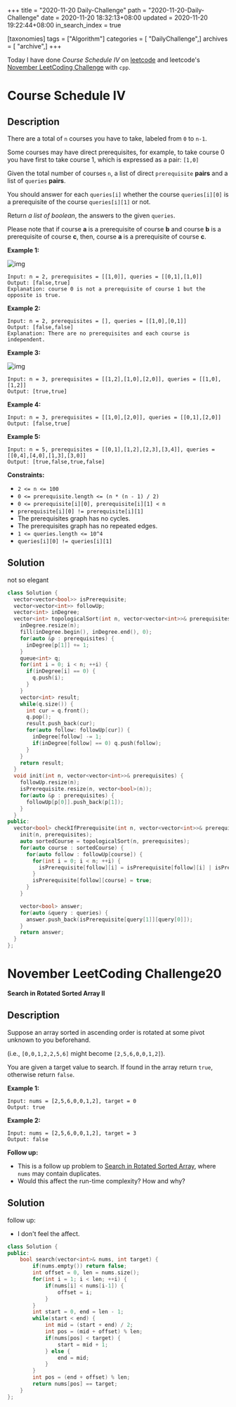 +++
title = "2020-11-20 Daily-Challenge"
path = "2020-11-20-Daily-Challenge"
date = 2020-11-20 18:32:13+08:00
updated = 2020-11-20 19:22:44+08:00
in_search_index = true

[taxonomies]
tags = ["Algorithm"]
categories = [ "DailyChallenge",]
archives = [ "archive",]
+++

Today I have done *Course Schedule IV* on [leetcode](https://leetcode.com/problems/course-schedule-iv/) and leetcode's [November LeetCoding Challenge](https://leetcode.com/explore/challenge/card/november-leetcoding-challenge/566/week-3-november-15th-november-21st/3537/) with `cpp`.

<!-- more -->

# Course Schedule IV

## Description

There are a total of `n` courses you have to take, labeled from `0` to `n-1`.

Some courses may have direct prerequisites, for example, to take course 0 you have first to take course 1, which is expressed as a pair: `[1,0]`

Given the total number of courses `n`, a list of direct `prerequisite` **pairs** and a list of `queries` **pairs**.

You should answer for each `queries[i]` whether the course `queries[i][0]` is a prerequisite of the course `queries[i][1]` or not.

Return *a list of boolean*, the answers to the given `queries`.

Please note that if course **a** is a prerequisite of course **b** and course **b** is a prerequisite of course **c**, then, course **a** is a prerequisite of course **c**.

**Example 1:**

![img](https://assets.leetcode.com/uploads/2020/04/17/graph.png)

```
Input: n = 2, prerequisites = [[1,0]], queries = [[0,1],[1,0]]
Output: [false,true]
Explanation: course 0 is not a prerequisite of course 1 but the opposite is true.
```

**Example 2:**

```
Input: n = 2, prerequisites = [], queries = [[1,0],[0,1]]
Output: [false,false]
Explanation: There are no prerequisites and each course is independent.
```

**Example 3:**

![img](https://assets.leetcode.com/uploads/2020/04/17/graph-1.png)

```
Input: n = 3, prerequisites = [[1,2],[1,0],[2,0]], queries = [[1,0],[1,2]]
Output: [true,true]
```

**Example 4:**

```
Input: n = 3, prerequisites = [[1,0],[2,0]], queries = [[0,1],[2,0]]
Output: [false,true]
```

**Example 5:**

```
Input: n = 5, prerequisites = [[0,1],[1,2],[2,3],[3,4]], queries = [[0,4],[4,0],[1,3],[3,0]]
Output: [true,false,true,false]
```

**Constraints:**

- `2 <= n <= 100`
- `0 <= prerequisite.length <= (n * (n - 1) / 2)`
- `0 <= prerequisite[i][0], prerequisite[i][1] < n`
- `prerequisite[i][0] != prerequisite[i][1]`
- The prerequisites graph has no cycles.
- The prerequisites graph has no repeated edges.
- `1 <= queries.length <= 10^4`
- `queries[i][0] != queries[i][1]`

## Solution

not so elegant

``` cpp
class Solution {
  vector<vector<bool>> isPrerequisite;
  vector<vector<int>> followUp;
  vector<int> inDegree;
  vector<int> topologicalSort(int n, vector<vector<int>>& prerequisites) {
    inDegree.resize(n);
    fill(inDegree.begin(), inDegree.end(), 0);
    for(auto &p : prerequisites) {
      inDegree[p[1]] += 1;
    }
    queue<int> q;
    for(int i = 0; i < n; ++i) {
      if(inDegree[i] == 0) {
        q.push(i);
      }
    }
    vector<int> result;
    while(q.size()) {
      int cur = q.front();
      q.pop();
      result.push_back(cur);
      for(auto follow: followUp[cur]) {
        inDegree[follow] -= 1;
        if(inDegree[follow] == 0) q.push(follow);
      }
    }
    return result;
  }
  void init(int n, vector<vector<int>>& prerequisites) {
    followUp.resize(n);
    isPrerequisite.resize(n, vector<bool>(n));
    for(auto &p : prerequisites) {
      followUp[p[0]].push_back(p[1]);
    }
  }
public:
  vector<bool> checkIfPrerequisite(int n, vector<vector<int>>& prerequisites, vector<vector<int>>& queries) {
    init(n, prerequisites);
    auto sortedCourse = topologicalSort(n, prerequisites);
    for(auto course : sortedCourse) {
      for(auto follow : followUp[course]) {
        for(int i = 0; i < n; ++i) {
          isPrerequisite[follow][i] = isPrerequisite[follow][i] | isPrerequisite[course][i];
        }
        isPrerequisite[follow][course] = true;
      }
    }

    vector<bool> answer;
    for(auto &query : queries) {
      answer.push_back(isPrerequisite[query[1]][query[0]]);
    }
    return answer;
  }
};
```

# November LeetCoding Challenge20

**Search in Rotated Sorted Array II**

## Description

Suppose an array sorted in ascending order is rotated at some pivot unknown to you beforehand.

(i.e., `[0,0,1,2,2,5,6]` might become `[2,5,6,0,0,1,2]`).

You are given a target value to search. If found in the array return `true`, otherwise return `false`.

**Example 1:**

```
Input: nums = [2,5,6,0,0,1,2], target = 0
Output: true
```

**Example 2:**

```
Input: nums = [2,5,6,0,0,1,2], target = 3
Output: false
```

**Follow up:**

- This is a follow up problem to [Search in Rotated Sorted Array](https://leetcode.com/problems/search-in-rotated-sorted-array/description/), where `nums` may contain duplicates.
- Would this affect the run-time complexity? How and why?

## Solution

follow up:

- I don't feel the affect.

``` cpp
class Solution {
public:
    bool search(vector<int>& nums, int target) {
        if(nums.empty()) return false;
        int offset = 0, len = nums.size();
        for(int i = 1; i < len; ++i) {
            if(nums[i] < nums[i-1]) {
                offset = i;
            }
        }
        int start = 0, end = len - 1;
        while(start < end) {
            int mid = (start + end) / 2;
            int pos = (mid + offset) % len;
            if(nums[pos] < target) {
                start = mid + 1;
            } else {
                end = mid;
            }
        }
        int pos = (end + offset) % len;
        return nums[pos] == target;
    }
};
```
